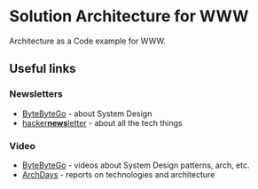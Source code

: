 # Solution Architecture for WWW

Architecture as a Code example for WWW.

## Useful links

### Newsletters

- [ByteByteGo](https://bytebytego.com/) - about System Design
- [hacker**news**letter](https://hackernewsletter.com/) - about all the tech things

### Video

- [ByteByteGo](https://www.youtube.com/@ByteByteGo) - videos about System Design patterns, arch, etc.
- [ArchDays](https://www.youtube.com/@archdays) - reports on technologies and architecture
